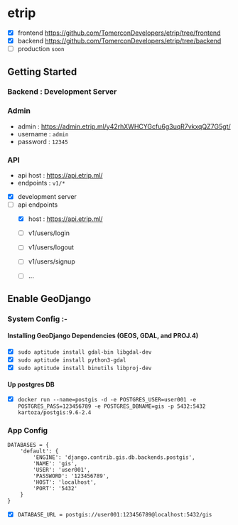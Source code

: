 # etrip

- [x] frontend  https://github.com/TomerconDevelopers/etrip/tree/frontend
- [x] backend https://github.com/TomerconDevelopers/etrip/tree/backend
- [ ] production `soon`
## Getting Started

### Backend : Development Server
 
  ### Admin
 - admin : https://admin.etrip.ml/y42rhXWHCYGcfu6g3uqR7vkxqQZ7G5gt/
 - username : `admin`
 - password : `12345`
 
  ### API
  - api host : https://api.etrip.ml/
  - endpoints : `v1/*`
  
  
- [x] development server
- [ ] api endpoints
  - [x] host : https://api.etrip.ml/
  - [ ] v1/users/login
  - [ ] v1/users/logout
  - [ ] v1/users/signup
  - [ ] ...


## Enable GeoDjango

### System Config :- 

#### Installing GeoDjango Dependencies (GEOS, GDAL, and PROJ.4)
 
 - [x] `sudo aptitude install gdal-bin libgdal-dev`
 - [x] `sudo aptitude install python3-gdal`
 - [x] `sudo aptitude install binutils libproj-dev`

#### Up postgres DB
 
 - [x] `docker run --name=postgis -d -e POSTGRES_USER=user001 -e POSTGRES_PASS=123456789 -e POSTGRES_DBNAME=gis -p 5432:5432 kartoza/postgis:9.6-2.4`


### App Config

```
DATABASES = {
    'default': {
        'ENGINE': 'django.contrib.gis.db.backends.postgis',
        'NAME': 'gis',
        'USER': 'user001',
        'PASSWORD': '123456789',
        'HOST': 'localhost',
        'PORT': '5432'
    }
}

```

- [x] `DATABASE_URL = postgis://user001:123456789@localhost:5432/gis`
